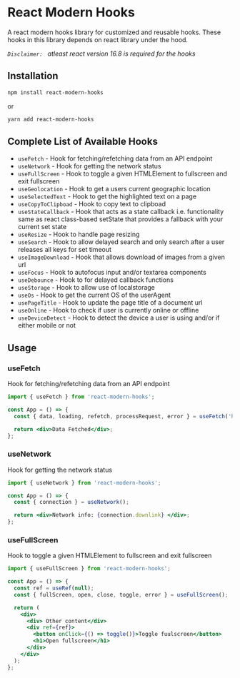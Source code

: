 # React Modern Hooks

A react modern hooks library for customized and reusable hooks.
These hooks in this library depends on react library under the hood.

_`Disclaimer: ` atleast react version 16.8 is required for the hooks_

## Installation

```bash
npm install react-modern-hooks

```

or

```bash
yarn add react-modern-hooks
```

## Complete List of Available Hooks

- `useFetch` - Hook for fetching/refetching data from an API endpoint
- `useNetwork` - Hook for getting the network status
- `useFullScreen` - Hook to toggle a given HTMLElement to fullscreen and exit fullscreen
- `useGeolocation` - Hook to get a users current geographic location
- `useSelectedText` - Hook to get the highlighted text on a page
- `useCopyToClipboad` - Hook to copy text to clipboad
- `useStateCallback` - Hook that acts as a state callback i.e. functionality same as react class-based setState that provides a fallback with your current set state
- `useResize` - Hook to handle page resizing
- `useSearch` - Hook to allow delayed search and only search after a user releases all keys for set timeout
- `useImageDownload` - Hook that allows download of images from a given url
- `useFocus` - Hook to autofocus input and/or textarea components
- `useDebounce` - Hook to for delayed callback functions
- `useStorage` - Hook to allow use of localstorage
- `useOs` - Hook to get the current OS of the userAgent
- `usePageTitle` - Hook to update the page title of a document url
- `useOnline` - Hook to check if user is currently online or offline
- `useDeviceDetect` - Hook to detect the device a user is using and/or if either mobile or not

## Usage

### useFetch

Hook for fetching/refetching data from an API endpoint

```jsx
import { useFetch } from 'react-modern-hooks';

const App = () => {
  const { data, loading, refetch, processRequest, error } = useFetch('https://jsonplaceholder.typicode.com/todos');

  return <div>Data Fetched</div>;
};
```

### useNetwork

Hook for getting the network status

```jsx
import { useNetwork } from 'react-modern-hooks';

const App = () => {
  const { connection } = useNetwork();

  return <div>Network info: {connection.downlink} </div>;
};
```

### useFullScreen

Hook to toggle a given HTMLElement to fullscreen and exit fullscreen

```jsx
import { useFullScreen } from 'react-modern-hooks';

const App = () => {
  const ref = useRef(null);
  const { fullScreen, open, close, toggle, error } = useFullScreen();

  return (
    <div>
      <div> Other content</div>
      <div ref={ref}>
        <button onClick={() => toggle()}>Toggle fuulscreen</button>
        <h1>Open fullscreen</h1>
      </div>
    </div>
  );
};
```

